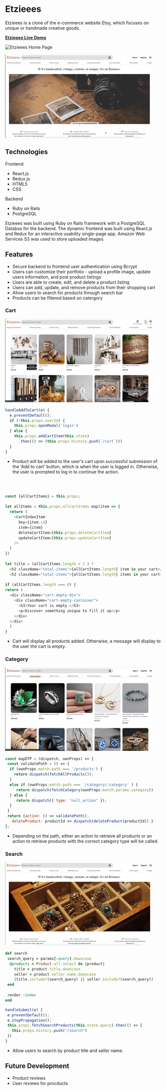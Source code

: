 # Etzieees

Etzieees is a clone of the e-commerce website Etsy, which focuses on unique or handmade creative goods.

[**Etzieees Live Demo**](https://etzieees.herokuapp.com/)

![Etzieees Home Page](https://github.com/chrisdangnguyen/Etsy/blob/master/app/assets/images/screenshots/etzieees_homepage.png)

![splash page](splash.gif)

## Technologies
Frontend
* React.js
* Redux.js
* HTML5
* CSS

Backend
* Ruby on Rails
* PostgreSQL

Etzieees was built using Ruby on Rails framework with a PostgreSQL Databse for the backend. The dynamic frontend was built using React.js and Redux for an interactive usability single-page app. Amazon Web Services S3 was used to store uploaded images.

## Features 
* Secure backend to frontend user authentication using Bcrypt
* Users can customize their portfolio - upload a profile image, update users information, and post product listings
* Users are able to create, edit, and delete a product listing 
* Users can add, update, and remove products from their shopping cart
* Allow users to search for products through search bar
* Products can be filtered based on catergory

### Cart
![cart page](cart.gif)

```javascript
handleAddToCart(e) {
  e.preventDefault();
  if (!this.props.userId) {
    this.props.openModal('login')
  } else {
    this.props.addCartItem(this.state)
      .then(() => (this.props.history.push(`/cart`)))
  }
}
```
* Product will be added to the user's cart upon successful submission of the 'Add to cart' button, which is when the user is logged in. Otherwise, the user is prompted to log in to continue the action. 

<br/>  

```javascript

const {allCartItems} = this.props;

let allItems = this.props.allCartItems.map(item => {
  return (
    <CartIndexItem 
      key={item.id}
      item={item}
      deleteCartItem={this.props.deleteCartItem}
      updateCartItem={this.props.updateCartItem}
    />
  )
})

let title = (allCartItems.length < 2 ) ? 
  <h2 className="total-items">{allCartItems.length} item in your cart</h2> :
  <h2 className="total-items">{allCartItems.length} items in your cart</h2>
  
if (allCartItems.length === 0) {
return (
  <div className="cart-empty-div">
    <div className="cart-empty-container">
      <h3>Your cart is empty.</h3>
      <p>Discover something unique to fill it up</p>
    </div>
  </div>
  )
} 
```
* Cart will display all products added. Otherwise, a message will display to the user the cart is empty. 

### Category
![category](category.gif)
```javascript
const mapDTP = (dispatch, ownProps) => {
 const validatePath = () => {
  if (ownProps.match.path === '/products') {
    return dispatch(fetchAllProducts());
  } 
  else if (ownProps.match.path === '/category/:category' ) {
     return dispatch(fetchCategory(ownProps.match.params.category))
  } else {
     return dispatch({ type: "null_action" }); 
  }
 }
 return {action: () => validatePath(),
   deleteProduct: productId => dispatch(deleteProduct(productId)) }
};
```
* Depending on the path, either an action to retrieve all products or an action to retrieve products with the correct category type will be called. 

### Search
![search](search.gif)
```ruby
def search 
 search_query = params[:query].downcase 
  @products = Product.all.select do |product|
    title = product.title.downcase
    seller = product.seller.name.downcase
    (title.include?(search_query) || seller.include?(search_query))
 end
 
 render :index
end
```
```javascript
handleSubmit(e) {
 e.preventDefault();
 e.stopPropagation();
 this.props.fetchSearchProducts(this.state.query).then(() => {
   this.props.history.push("/search")
 })
}
 ```
 * Allow users to search by product title and seller name.

## Future Development
* Product reviews 
* User reviews for procducts

